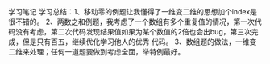 学习笔记
学习总结：1、移动零的例题让我懂得了一维变二维的思想加个index是很不错的。
          2、两数之和例题，我考虑了一个数组有多个重复值的情况，第一次代码没有考虑，第二次代码发现结果值如果为某个数值的2倍也会出bug，第三次完成，但是只有百五，继续优化学习他人的优秀                    代码。
          3、数组题的做法，一维变二维来处理；任何一道题要做到考虑全面，举特例最好。